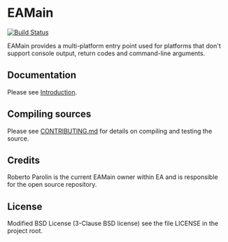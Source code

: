 # EAMain

[![Build Status](https://travis-ci.org/electronicarts/EAMain.svg?branch=master)](https://travis-ci.org/electronicarts/EAMain)

EAMain provides a multi-platform entry point used for platforms that don't support console output, return codes and command-line arguments.


## Documentation

Please see [Introduction](doc/EAMain.html).


## Compiling sources

Please see [CONTRIBUTING.md](CONTRIBUTING.md) for details on compiling and testing the source.


## Credits

Roberto Parolin is the current EAMain owner within EA and is responsible for the open source repository.


## License

Modified BSD License (3-Clause BSD license) see the file LICENSE in the project root.

